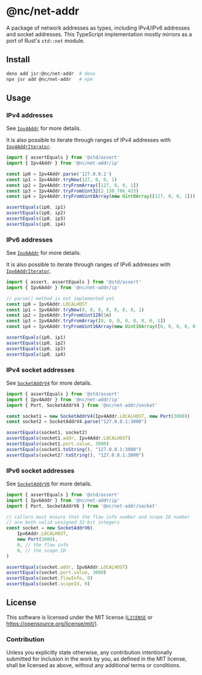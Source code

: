 # @nc/net-addr

A package of network addresses as types, including IPv4/IPv6 addresses and socket addresses. This TypeScript implementation mostly mirrors as a port of Rust's `std::net` module.

## Install
```sh
deno add jsr:@nc/net-addr  # deno
npx jsr add @nc/net-addr   # npm
```

## Usage
### IPv4 addresses
See [`Ipv4Addr`](https://jsr.io/@nc/net-addr/doc/~/Ipv4Addr) for more details.

It is also possible to iterate through ranges of IPv4 addresses with [`Ipv4AddrIterator`](https://jsr.io/@nc/net-addr/doc/~/Ipv4AddrIterator).

```ts
import { assertEquals } from '@std/assert'
import { Ipv4Addr } from '@nc/net-addr/ip'

const ip0 = Ipv4Addr.parse('127.0.0.1')
const ip1 = Ipv4Addr.tryNew(127, 0, 0, 1)
const ip2 = Ipv4Addr.tryFromArray([127, 0, 0, 1])
const ip3 = Ipv4Addr.tryFromUint32(2_130_706_433)
const ip4 = Ipv4Addr.tryFromUint8Array(new Uint8Array([127, 0, 0, 1]))

assertEquals(ip0, ip1)
assertEquals(ip0, ip2)
assertEquals(ip0, ip3)
assertEquals(ip0, ip4)
```

### IPv6 addresses
See [`Ipv6Addr`](https://jsr.io/@nc/net-addr/doc/~/Ipv6Addr) for more details.

It is also possible to iterate through ranges of IPv6 addresses with [`Ipv6AddrIterator`](https://jsr.io/@nc/net-addr/doc/~/Ipv6AddrIterator).

```ts
import { assert, assertEquals } from '@std/assert'
import { Ipv6Addr } from '@nc/net-addr/ip'

// parse() method is not implemented yet
const ip0 = Ipv6Addr.LOCALHOST
const ip1 = Ipv6Addr.tryNew(0, 0, 0, 0, 0, 0, 0, 1)
const ip2 = Ipv6Addr.tryFromUint128(1n)
const ip3 = Ipv6Addr.tryFromArray([0, 0, 0, 0, 0, 0, 0, 1])
const ip4 = Ipv6Addr.tryFromUint16Array(new Uint16Array([0, 0, 0, 0, 0, 0, 0, 1]))

assertEquals(ip0, ip1)
assertEquals(ip0, ip2)
assertEquals(ip0, ip3)
assertEquals(ip0, ip4)
```

### IPv4 socket addresses
See [`SocketAddrV4`](https://jsr.io/@nc/net-addr/doc/~/SocketAddrV4) for more details.

```ts
import { assertEquals } from '@std/assert'
import { Ipv4Addr } from '@nc/net-addr/ip'
import { Port, SocketAddrV4 } from '@nc/net-addr/socket'

const socket1 = new SocketAddrV4(Ipv4Addr.LOCALHOST, new Port(3000))
const socket2 = SocketAddrV4.parse("127.0.0.1:3000")

assertEquals(socket1, socket2)
assertEquals(socket1.addr, Ipv4Addr.LOCALHOST)
assertEquals(socket1.port.value, 3000)
assertEquals(socket1.toString(), "127.0.0.1:3000")
assertEquals(socket2?.toString(), "127.0.0.1:3000")
```

### IPv6 socket addresses
See [`SocketAddrV6`](https://jsr.io/@nc/net-addr/doc/~/SocketAddrV6) for more details.

```ts
import { assertEquals } from '@std/assert'
import { Ipv6Addr } from '@nc/net-addr/ip'
import { Port, SocketAddrV6 } from '@nc/net-addr/socket'

// callers must ensure that the flow info number and scope ID number
// are both valid unsigned 32-bit integers
const socket = new SocketAddrV6(
    Ipv6Addr.LOCALHOST,
    new Port(3000),
    0, // the flow info
    0, // the scope ID
)

assertEquals(socket.addr, Ipv6Addr.LOCALHOST)
assertEquals(socket.port.value, 3000)
assertEquals(socket.flowInfo, 0)
assertEquals(socket.scopeId, 0)
```

## License

This software is licensed under the MIT license ([`LICENSE`](./LICENSE) or
<https://opensource.org/license/mit/>).

### Contribution

Unless you explicitly state otherwise, any contribution intentionally submitted
for inclusion in the work by you, as defined in the MIT license, shall be
licensed as above, without any additional terms or conditions.
